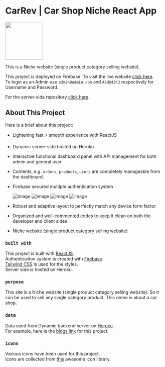 # CarRev | Car Shop Niche React App

<p>
	<img src="https://i.ibb.co/KsNxNtd/Car-Rev-logos-black-ccexpress.png" height="120" />
</p>

This is a Niche website (single product category selling website).

This project is deployed on Firebase. To visit the live website [click here](https://car-website-80d87.firebaseapp.com/).\
To login as an Admin use `admin@admin.com` and `ASd@43!2` respectively for Username and Password.

For the server-side repository [click here](https://github.com/sam002696/carRev-server).

## About This Project

Here is a brief about this project:

- Lightening fast :zap: smooth experience with ReactJS
- Dynamic server-side hosted on Heroku
- Interactive functional dashboard panel with API management for both admin and general user.
- Contents, e.g. `orders`, `products`, `users` are completely manageable from the dashboard.
- Firebase secured multiple authentication system

  ![image](https://img.shields.io/badge/Email%20&%20Password-FFC905?style=for-the-badge) ![image](https://img.shields.io/badge/Gmail-D14836?style=for-the-badge&logo=gmail&logoColor=white) ![image](https://img.shields.io/badge/GitHub-100000?style=for-the-badge&logo=github&logoColor=white) ![image](https://img.shields.io/badge/Twitter-1DA1F2?style=for-the-badge&logo=twitter&logoColor=white)

- Robust and adaptive layout to perfectly match any device form factor
- Organized and well-commented codes to keep it clean on both the developer and client sides
- Niche website (single product category selling website)

### `built with`

This project is built with [ReactJS](https://reactjs.org/).\
Authentication system is created with [Firebase](https://firebase.google.com/).\
[Tailwind CSS](https://tailwindcss.com/) is used for the styles.\
Server side is hosted on Heroku.

### `purpose`

This site is a Niche website (single product category selling website). So it can be used to sell any single category product. This demo is about a car shop.

### `data`

Data used from Dynamic backend server on [Heroku](https://carrev-server-production.up.railway.app/).\
For example, here is the [blogs link](https://carrev-server-production.up.railway.app/blogs) for this project.

### `icons`

Various icons have been used for this project.\
Icons are collected from [this](https://react-icons.github.io/react-icons/) awesome icon library.
